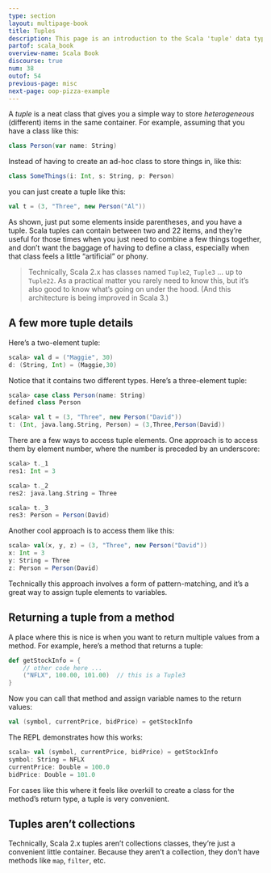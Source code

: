 ```yaml
---
type: section
layout: multipage-book
title: Tuples
description: This page is an introduction to the Scala 'tuple' data type, showing examples of how to use tuples in your Scala code.
partof: scala_book
overview-name: Scala Book
discourse: true
num: 38
outof: 54
previous-page: misc
next-page: oop-pizza-example
---
```



A *tuple* is a neat class that gives you a simple way to store *heterogeneous* (different) items in the same container. For example, assuming that you have a class like this:

```scala
class Person(var name: String)
```

Instead of having to create an ad-hoc class to store things in, like this:

```scala
class SomeThings(i: Int, s: String, p: Person)
```

you can just create a tuple like this:

```scala
val t = (3, "Three", new Person("Al"))
```

As shown, just put some elements inside parentheses, and you have a tuple. Scala tuples can contain between two and 22 items, and they’re useful for those times when you just need to combine a few things together, and don’t want the baggage of having to define a class, especially when that class feels a little “artificial” or phony.

>Technically, Scala 2.x has classes named `Tuple2`, `Tuple3` ... up to `Tuple22`. As a practical matter you rarely need to know this, but it’s also good to know what’s going on under the hood. (And this architecture is being improved in Scala 3.)



## A few more tuple details

Here’s a two-element tuple:

```scala
scala> val d = ("Maggie", 30)
d: (String, Int) = (Maggie,30)
```

Notice that it contains two different types. Here’s a three-element tuple:

```scala
scala> case class Person(name: String)
defined class Person

scala> val t = (3, "Three", new Person("David"))
t: (Int, java.lang.String, Person) = (3,Three,Person(David))
```

There are a few ways to access tuple elements. One approach is to access them by element number, where the number is preceded by an underscore:

```scala
scala> t._1
res1: Int = 3

scala> t._2
res2: java.lang.String = Three

scala> t._3
res3: Person = Person(David)
```

Another cool approach is to access them like this:

```scala
scala> val(x, y, z) = (3, "Three", new Person("David"))
x: Int = 3
y: String = Three
z: Person = Person(David)
```

Technically this approach involves a form of pattern-matching, and it’s a great way to assign tuple elements to variables.



## Returning a tuple from a method

A place where this is nice is when you want to return multiple values from a method. For example, here’s a method that returns a tuple:

```scala
def getStockInfo = {
    // other code here ...
    ("NFLX", 100.00, 101.00)  // this is a Tuple3
}
```

Now you can call that method and assign variable names to the return values: 

```scala
val (symbol, currentPrice, bidPrice) = getStockInfo
```

The REPL demonstrates how this works:

```scala
scala> val (symbol, currentPrice, bidPrice) = getStockInfo
symbol: String = NFLX
currentPrice: Double = 100.0
bidPrice: Double = 101.0
```

For cases like this where it feels like overkill to create a class for the method’s return type, a tuple is very convenient.



## Tuples aren’t collections

Technically, Scala 2.x tuples aren’t collections classes, they’re just a convenient little container. Because they aren’t a collection, they don’t have methods like `map`, `filter`, etc.







